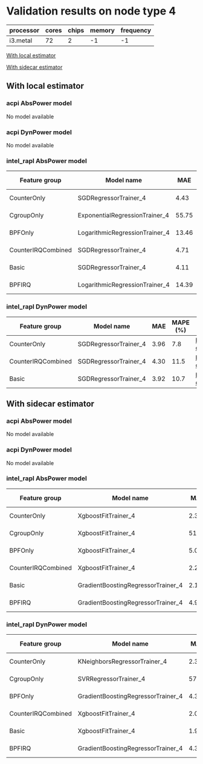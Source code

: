 # Validation results on node type 4

| processor | cores | chips | memory | frequency |
| --- | --- | --- | --- | --- |
| i3.metal | 72 | 2 | -1 | -1 |

[With local estimator](#with-local-estimator)

[With sidecar estimator](#with-sidecar-estimator)

## With local estimator

### acpi AbsPower model

No model available

### acpi DynPower model

No model available

### intel_rapl AbsPower model

| Feature group | Model name | MAE | MAPE (%) | URL |
| --- | --- | --- | --- | --- |
| CounterOnly | SGDRegressorTrainer_4 | 4.43 | 5.0 | https://raw.githubusercontent.com/sustainable-computing-io/kepler-model-db/main/models/v0.7/ec2/intel_rapl/AbsPower/CounterOnly/SGDRegressorTrainer_4.json |
| CgroupOnly | ExponentialRegressionTrainer_4 | 55.75 | 17.1 | https://raw.githubusercontent.com/sustainable-computing-io/kepler-model-db/main/models/v0.7/ec2/intel_rapl/AbsPower/CgroupOnly/ExponentialRegressionTrainer_4.json |
| BPFOnly | LogarithmicRegressionTrainer_4 | 13.46 | 16.3 | https://raw.githubusercontent.com/sustainable-computing-io/kepler-model-db/main/models/v0.7/ec2/intel_rapl/AbsPower/BPFOnly/LogarithmicRegressionTrainer_4.json |
| CounterIRQCombined | SGDRegressorTrainer_4 | 4.71 | 5.9 | https://raw.githubusercontent.com/sustainable-computing-io/kepler-model-db/main/models/v0.7/ec2/intel_rapl/AbsPower/CounterIRQCombined/SGDRegressorTrainer_4.json |
| Basic | SGDRegressorTrainer_4 | 4.11 | 5.5 | https://raw.githubusercontent.com/sustainable-computing-io/kepler-model-db/main/models/v0.7/ec2/intel_rapl/AbsPower/Basic/SGDRegressorTrainer_4.json |
| BPFIRQ | LogarithmicRegressionTrainer_4 | 14.39 | 16.6 | https://raw.githubusercontent.com/sustainable-computing-io/kepler-model-db/main/models/v0.7/ec2/intel_rapl/AbsPower/BPFIRQ/LogarithmicRegressionTrainer_4.json |
### intel_rapl DynPower model

| Feature group | Model name | MAE | MAPE (%) | URL |
| --- | --- | --- | --- | --- |
| CounterOnly | SGDRegressorTrainer_4 | 3.96 | 7.8 | https://raw.githubusercontent.com/sustainable-computing-io/kepler-model-db/main/models/v0.7/ec2/intel_rapl/DynPower/CounterOnly/SGDRegressorTrainer_4.json |
| CounterIRQCombined | SGDRegressorTrainer_4 | 4.30 | 11.5 | https://raw.githubusercontent.com/sustainable-computing-io/kepler-model-db/main/models/v0.7/ec2/intel_rapl/DynPower/CounterIRQCombined/SGDRegressorTrainer_4.json |
| Basic | SGDRegressorTrainer_4 | 3.92 | 10.7 | https://raw.githubusercontent.com/sustainable-computing-io/kepler-model-db/main/models/v0.7/ec2/intel_rapl/DynPower/Basic/SGDRegressorTrainer_4.json |
## With sidecar estimator

### acpi AbsPower model

No model available

### acpi DynPower model

No model available

### intel_rapl AbsPower model

| Feature group | Model name | MAE | MAPE (%) | URL |
| --- | --- | --- | --- | --- |
| CounterOnly | XgboostFitTrainer_4 | 2.31 | 1.8 | https://raw.githubusercontent.com/sustainable-computing-io/kepler-model-db/main/models/v0.7/ec2/intel_rapl/AbsPower/CounterOnly/XgboostFitTrainer_4.zip |
| CgroupOnly | XgboostFitTrainer_4 | 51.94 | 18.1 | https://raw.githubusercontent.com/sustainable-computing-io/kepler-model-db/main/models/v0.7/ec2/intel_rapl/AbsPower/CgroupOnly/XgboostFitTrainer_4.zip |
| BPFOnly | XgboostFitTrainer_4 | 5.04 | 9.8 | https://raw.githubusercontent.com/sustainable-computing-io/kepler-model-db/main/models/v0.7/ec2/intel_rapl/AbsPower/BPFOnly/XgboostFitTrainer_4.zip |
| CounterIRQCombined | XgboostFitTrainer_4 | 2.28 | 1.5 | https://raw.githubusercontent.com/sustainable-computing-io/kepler-model-db/main/models/v0.7/ec2/intel_rapl/AbsPower/CounterIRQCombined/XgboostFitTrainer_4.zip |
| Basic | GradientBoostingRegressorTrainer_4 | 2.15 | 1.0 | https://raw.githubusercontent.com/sustainable-computing-io/kepler-model-db/main/models/v0.7/ec2/intel_rapl/AbsPower/Basic/GradientBoostingRegressorTrainer_4.zip |
| BPFIRQ | GradientBoostingRegressorTrainer_4 | 4.92 | 9.2 | https://raw.githubusercontent.com/sustainable-computing-io/kepler-model-db/main/models/v0.7/ec2/intel_rapl/AbsPower/BPFIRQ/GradientBoostingRegressorTrainer_4.zip |
### intel_rapl DynPower model

| Feature group | Model name | MAE | MAPE (%) | URL |
| --- | --- | --- | --- | --- |
| CounterOnly | KNeighborsRegressorTrainer_4 | 2.32 | 2.8 | https://raw.githubusercontent.com/sustainable-computing-io/kepler-model-db/main/models/v0.7/ec2/intel_rapl/DynPower/CounterOnly/KNeighborsRegressorTrainer_4.zip |
| CgroupOnly | SVRRegressorTrainer_4 | 57.06 | 14.6 | https://raw.githubusercontent.com/sustainable-computing-io/kepler-model-db/main/models/v0.7/ec2/intel_rapl/DynPower/CgroupOnly/SVRRegressorTrainer_4.zip |
| BPFOnly | GradientBoostingRegressorTrainer_4 | 4.30 | 18.4 | https://raw.githubusercontent.com/sustainable-computing-io/kepler-model-db/main/models/v0.7/ec2/intel_rapl/DynPower/BPFOnly/GradientBoostingRegressorTrainer_4.zip |
| CounterIRQCombined | XgboostFitTrainer_4 | 2.01 | 3.5 | https://raw.githubusercontent.com/sustainable-computing-io/kepler-model-db/main/models/v0.7/ec2/intel_rapl/DynPower/CounterIRQCombined/XgboostFitTrainer_4.zip |
| Basic | XgboostFitTrainer_4 | 1.99 | 4.1 | https://raw.githubusercontent.com/sustainable-computing-io/kepler-model-db/main/models/v0.7/ec2/intel_rapl/DynPower/Basic/XgboostFitTrainer_4.zip |
| BPFIRQ | GradientBoostingRegressorTrainer_4 | 4.37 | 18.8 | https://raw.githubusercontent.com/sustainable-computing-io/kepler-model-db/main/models/v0.7/ec2/intel_rapl/DynPower/BPFIRQ/GradientBoostingRegressorTrainer_4.zip |
